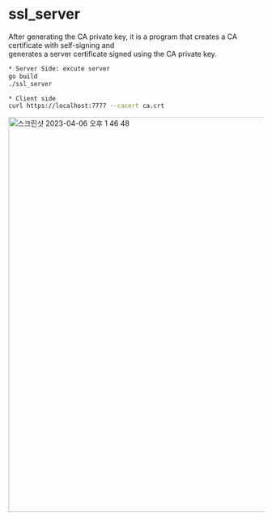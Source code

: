 # ssl_server
After generating the CA private key, it is a program that creates a CA certificate with self-signing and  
generates a server certificate signed using the CA private key.

```bash
* Server Side: excute server
go build
./ssl_server

* Client side
curl https://localhost:7777 --cacert ca.crt
```
<img width="779" alt="스크린샷 2023-04-06 오후 1 46 48" src="https://user-images.githubusercontent.com/118821939/230274394-26b73889-8d57-47c2-9664-3fe22a5acb1e.png">
